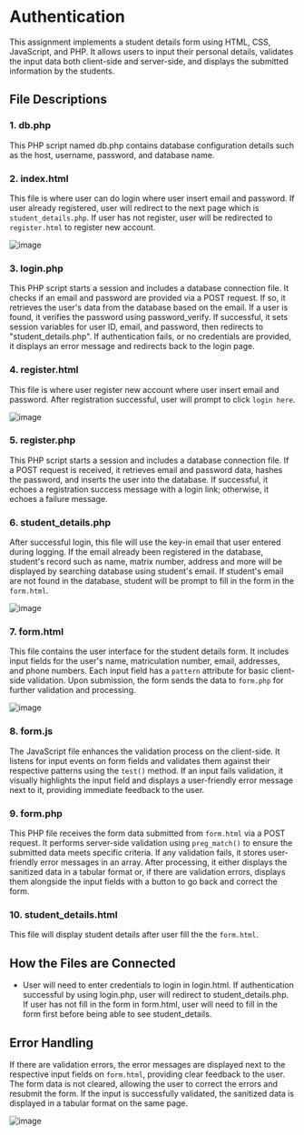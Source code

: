 # Authentication

This assignment implements a student details form using HTML, CSS, JavaScript, and PHP. It allows users to input their personal details, validates the input data both client-side and server-side, and displays the submitted information by the students.

## File Descriptions

### 1. db.php

This PHP script named db.php contains database configuration details such as the host, username, password, and database name.


### 2. index.html
This file is where user can do login where user insert email and password. If user already registered, user will redirect to the next page which is `student_details.php`. If user has not register, user will be redirected to `register.html` to register new account. 

![image](https://github.com/sorfinaly/XSS-CSRF/assets/85787305/911068bc-e358-4d69-945d-ec0194f82b9b)    


### 3. login.php
This PHP script starts a session and includes a database connection file. It checks if an email and password are provided via a POST request. If so, it retrieves the user's data from the database based on the email. If a user is found, it verifies the password using password_verify. If successful, it sets session variables for user ID, email, and password, then redirects to "student_details.php". If authentication fails, or no credentials are provided, it displays an error message and redirects back to the login page.


### 4. register.html
This file is where user register new account where user insert email and password. After registration successful, user will prompt to click `login here`.

![image](https://github.com/sorfinaly/XSS-CSRF/assets/85787305/098a05fc-5037-4eaf-8167-938f1e72c956)

### 5. register.php

This PHP script starts a session and includes a database connection file. If a POST request is received, it retrieves email and password data, hashes the password, and inserts the user into the database. If successful, it echoes a registration success message with a login link; otherwise, it echoes a failure message.

### 6. student_details.php

After successful login, this file will use the key-in email that user entered during logging. If the email already been registered in the database, student's record such as name, matrix number, address and more will be displayed by searching database using student's email. If student's email are not found in the database, student will be prompt to fill in the form in the `form.html`. 

![image](https://github.com/sorfinaly/XSS-CSRF/assets/85787305/df317f14-4023-4754-9af4-9976e1cfed4b)

### 7. form.html

This file contains the user interface for the student details form. It includes input fields for the user's name, matriculation number, email, addresses, and phone numbers. Each input field has a `pattern` attribute for basic client-side validation. Upon submission, the form sends the data to `form.php` for further validation and processing.

![image](https://github.com/sorfinaly/XSS-CSRF/assets/85787305/16447072-6034-4ac9-a734-fc31e8667b5e)

### 8. form.js

The JavaScript file enhances the validation process on the client-side. It listens for input events on form fields and validates them against their respective patterns using the `test()` method. If an input fails validation, it visually highlights the input field and displays a user-friendly error message next to it, providing immediate feedback to the user.

### 9. form.php

This PHP file receives the form data submitted from `form.html` via a POST request. It performs server-side validation using `preg_match()` to ensure the submitted data meets specific criteria. If any validation fails, it stores user-friendly error messages in an array. After processing, it either displays the sanitized data in a tabular format or, if there are validation errors, displays them alongside the input fields with a button to go back and correct the form.

### 10. student_details.html

This file will display student details after user fill the the `form.html`. 


## How the Files are Connected

- User will need to enter credentials to login in login.html. If authentication successful by using login.php, user will redirect to student_details.php. If user has not fill in the form in form.html, user will need to fill in the form first before being able to see student_details. 


## Error Handling

If there are validation errors, the error messages are displayed next to the respective input fields on `form.html`, providing clear feedback to the user. The form data is not cleared, allowing the user to correct the errors and resubmit the form. If the input is successfully validated, the sanitized data is displayed in a tabular format on the same page.

![image](https://github.com/sorfinaly/XSS-CSRF/assets/85787305/5dc7add5-982d-459c-ae92-efce9bfd6704)